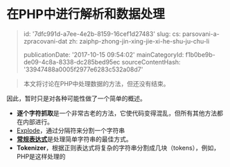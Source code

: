 在PHP中进行解析和数据处理
==============

> id: '7dfc991d-a7ee-4e2b-8159-16cef1d27483'
> slug:
> 	cs: parsovani-a-zpracovani-dat
> 	zh: zaiphp-zhong-jin-xing-jie-xi-he-shu-ju-chu-li
> 
> publicationDate: '2017-10-15 09:54:02'
> mainCategoryId: f1b0be9b-de09-4c8a-8338-dc285bed95ec
> sourceContentHash: '33947488a0005f2977e6283c532a08d7'

> 本文将讨论在PHP中处理数据的方法，但还没有结束。

因此，暂时只是对各种可能性做了一个简单的概述。

- **逐个字符抓取**是一个非常古老的方法，它使代码变得混乱，但所有其他方法都在内部进行。
- <a href="/explode">Explode</a>，通过分隔符来分割一个字符串
- <a href="/regex">**常规表达式**</a>是处理简单字符串的最佳方式。
- **Tokenizer**，根据正则表达式将复杂的字符串分割成几块（tokens），例如，PHP是这样处理的
